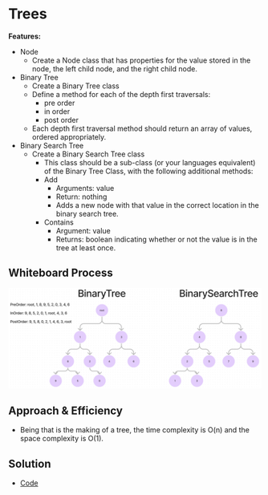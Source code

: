 # Trees

**Features:**

- Node
  - Create a Node class that has properties for the value stored in the node, the
  left child node, and the right child node.
- Binary Tree
  - Create a Binary Tree class
  - Define a method for each of the depth first traversals:
    - pre order
    - in order
    - post order
  - Each depth first traversal method should return an array of values, ordered appropriately.
- Binary Search Tree
  - Create a Binary Search Tree class
    - This class should be a sub-class (or your languages equivalent) of the Binary
     Tree Class, with the following additional methods:
    - Add
      - Arguments: value
      - Return: nothing
      - Adds a new node with that value in the correct location in the binary search
      tree.
    - Contains
      - Argument: value
      - Returns: boolean indicating whether or not the value is in the tree at least
      once.

## Whiteboard Process

![image](./assets/whiteboard.png)

## Approach & Efficiency

- Being that is the making of a tree, the time complexity is O(n) and the space
complexity is O(1).

## Solution

- [Code](./index.js)
